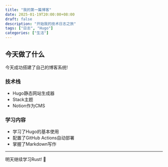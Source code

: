 ```yaml
---
title: "我的第一篇博客"
date: 2025-01-19T20:00:00+08:00
draft: false
description: "开始我的技术日志之旅"
tags: ["日志", "Hugo"]
categories: ["生活"]
---
```


## 今天做了什么

今天成功搭建了自己的博客系统!

### 技术栈
- Hugo静态网站生成器
- Stack主题
- Notion作为CMS

### 学习内容
- 学习了Hugo的基本使用
- 配置了GitHub Actions自动部署
- 掌握了Markdown写作

---

明天继续学习Rust! 🚀
